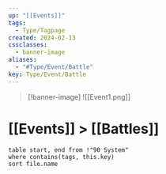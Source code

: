 ```yaml
---
up: "[[Events]]"
tags:
  - Type/Tagpage
created: 2024-02-13
cssclasses:
  - banner-image
aliases:
  - "#Type/Event/Battle"
key: Type/Event/Battle
---
```

> [!banner-image] ![[Event1.png]]
# [[Events]] > [[Battles]]
```dataview
table start, end from !"90 System"
where contains(tags, this.key)
sort file.name
```

